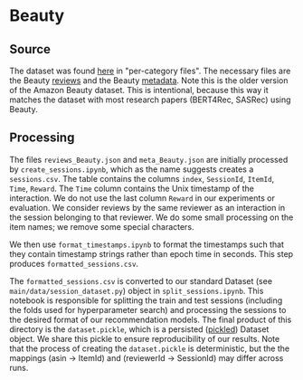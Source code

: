 # Beauty 

## Source
The dataset was found [here](https://cseweb.ucsd.edu/~jmcauley/datasets/amazon/links.html)  in "per-category files". The necessary files are the Beauty [reviews](http://snap.stanford.edu/data/amazon/productGraph/categoryFiles/reviews_Beauty.json.gz) and the Beauty [metadata](http://snap.stanford.edu/data/amazon/productGraph/categoryFiles/meta_Beauty.json.gz). Note this is the older version of the Amazon Beauty dataset. This is intentional, because this way it matches the dataset with most research papers (BERT4Rec, SASRec) using Beauty.

## Processing
The files `reviews_Beauty.json` and `meta_Beauty.json` are initially processed by `create_sessions.ipynb`, which as the name suggests creates a `sessions.csv`. The table contains the columns `index`, `SessionId`, `ItemId`, `Time`, `Reward`. The `Time` column contains the Unix timestamp of the interaction. We do not use the last column `Reward` in our experiments or evaluation. We consider reviews by the same reviewer as an interaction in the session belonging to that reviewer. We do some small processing on the item names; we remove some special characters.

We then use `format_timestamps.ipynb` to format the timestamps such that they contain timestamp strings rather than epoch time in seconds. This step produces `formatted_sessions.csv`.

The `formatted_sessions.csv` is converted to our standard Dataset (see `main/data/session_dataset.py`) object in `split_sessions.ipynb`. This notebook is responsible for splitting the train and test sessions (including the folds used for hyperparameter search) and processing the sessions to the desired format of our recommendation models. The final product of this directory is the `dataset.pickle`, which is a persisted ([pickled](https://docs.python.org/3/library/pickle.html)) Dataset object. We share this pickle to ensure reproducibility of our results. Note that the process of creating the `dataset.pickle` is deterministic, but the the mappings (asin -> ItemId) and (reviewerId -> SessionId) may differ across runs.
